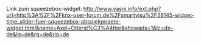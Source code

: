 Link zum squeezebox-widget: http://www.yasni.info/ext.php?url=http%3A%2F%2Fknx-user-forum.de%2Fsmartvisu%2F28145-widget-time_slider-fuer-squeezebox-abspielgeraete-widget.html&name=Axel+Otterst%C3%A4tter&showads=1&lc=de-de&lg=de&rg=de&rip=de
